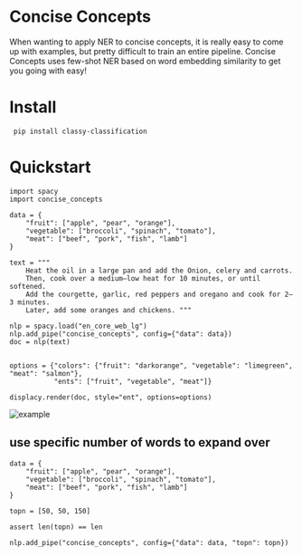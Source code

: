 # Concise Concepts
When wanting to apply NER to concise concepts, it is really easy to come up with examples, but pretty difficult to train an entire pipeline. Concise Concepts uses few-shot NER based on word embedding similarity to get you going with easy!

# Install
``` pip install classy-classification```

# Quickstart
```
import spacy
import concise_concepts

data = {
    "fruit": ["apple", "pear", "orange"],
    "vegetable": ["broccoli", "spinach", "tomato"],
    "meat": ["beef", "pork", "fish", "lamb"]
}

text = """
    Heat the oil in a large pan and add the Onion, celery and carrots. 
    Then, cook over a medium–low heat for 10 minutes, or until softened. 
    Add the courgette, garlic, red peppers and oregano and cook for 2–3 minutes.
    Later, add some oranges and chickens. """

nlp = spacy.load("en_core_web_lg")
nlp.add_pipe("concise_concepts", config={"data": data})
doc = nlp(text)


options = {"colors": {"fruit": "darkorange", "vegetable": "limegreen", "meat": "salmon"},
           "ents": ["fruit", "vegetable", "meat"]}

displacy.render(doc, style="ent", options=options)
```
![example](./img/example.png)
## use specific number of words to expand over
```
data = {
    "fruit": ["apple", "pear", "orange"],
    "vegetable": ["broccoli", "spinach", "tomato"],
    "meat": ["beef", "pork", "fish", "lamb"]
}

topn = [50, 50, 150]

assert len(topn) == len

nlp.add_pipe("concise_concepts", config={"data": data, "topn": topn})
````


